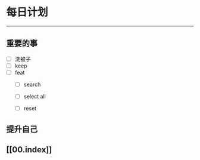 
# 每日计划
---
## 重要的事

- [ ]  洗被子
- [ ]  keep
- [ ]  feat
     - [ ]  search
     - [ ] select all
     - [ ] reset



## 提升自己

  



## [[00.index]]











